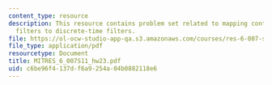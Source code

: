 ```yaml
---
content_type: resource
description: This resource contains problem set related to mapping continuous-time
  filters to discrete-time filters.
file: https://ol-ocw-studio-app-qa.s3.amazonaws.com/courses/res-6-007-signals-and-systems-spring-2011/c6be96f4137df6a9254a04b0882118e6_MITRES_6_007S11_hw23.pdf
file_type: application/pdf
resourcetype: Document
title: MITRES_6_007S11_hw23.pdf
uid: c6be96f4-137d-f6a9-254a-04b0882118e6
---
```

